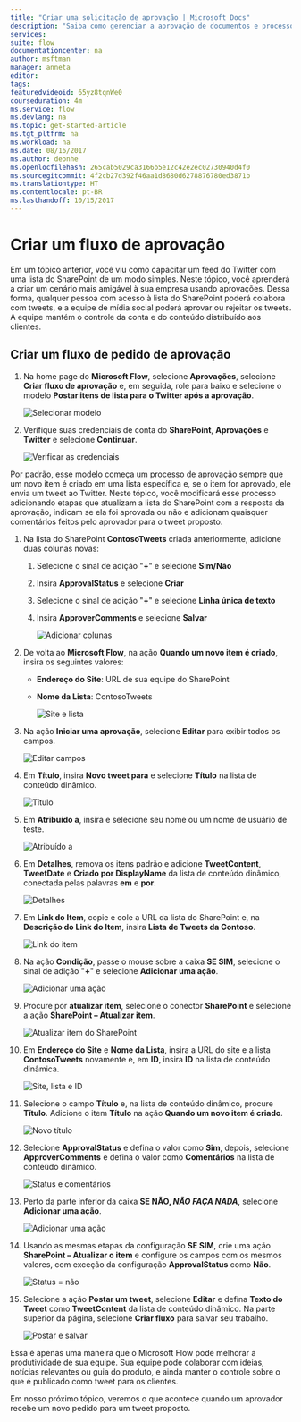 ```yaml
---
title: "Criar uma solicitação de aprovação | Microsoft Docs"
description: "Saiba como gerenciar a aprovação de documentos e processos."
services: 
suite: flow
documentationcenter: na
author: msftman
manager: anneta
editor: 
tags: 
featuredvideoid: 65yz8tqnWe0
courseduration: 4m
ms.service: flow
ms.devlang: na
ms.topic: get-started-article
ms.tgt_pltfrm: na
ms.workload: na
ms.date: 08/16/2017
ms.author: deonhe
ms.openlocfilehash: 265cab5029ca3166b5e12c42e2ec02730940d4f0
ms.sourcegitcommit: 4f2cb27d392f46aa1d8680d6278876780ed3871b
ms.translationtype: HT
ms.contentlocale: pt-BR
ms.lasthandoff: 10/15/2017
---
```

# <a name="create-an-approval-request"></a>Criar um fluxo de aprovação
Em um tópico anterior, você viu como capacitar um feed do Twitter com uma lista do SharePoint de um modo simples. Neste tópico, você aprenderá a criar um cenário mais amigável à sua empresa usando aprovações. Dessa forma, qualquer pessoa com acesso à lista do SharePoint poderá colabora com tweets, e a equipe de mídia social poderá aprovar ou rejeitar os tweets. A equipe mantém o controle da conta e do conteúdo distribuído aos clientes. 

## <a name="create-an-approval-request-flow"></a>Criar um fluxo de pedido de aprovação
1. Na home page do **Microsoft Flow**, selecione **Aprovações**, selecione **Criar fluxo de aprovação** e, em seguida, role para baixo e selecione o modelo **Postar itens de lista para o Twitter após a aprovação**. 
   
    ![Selecionar modelo](./media/learning-approval-center/create-approval.png)
2. Verifique suas credenciais de conta do **SharePoint**, **Aprovações** e **Twitter** e selecione **Continuar**. 
   
    ![Verificar as credenciais](./media/learning-approval-center/verify-credentials.png)

Por padrão, esse modelo começa um processo de aprovação sempre que um novo item é criado em uma lista específica e, se o item for aprovado, ele envia um tweet ao Twitter. Neste tópico, você modificará esse processo adicionando etapas que atualizam a lista do SharePoint com a resposta da aprovação, indicam se ela foi aprovada ou não e adicionam quaisquer comentários feitos pelo aprovador para o tweet proposto. 

1. Na lista do SharePoint **ContosoTweets** criada anteriormente, adicione duas colunas novas:
   
   1. Selecione o sinal de adição "**+**" e selecione **Sim/Não**
   2. Insira **ApprovalStatus** e selecione **Criar**
   3. Selecione o sinal de adição "**+**" e selecione **Linha única de texto**
   4. Insira **ApproverComments** e selecione **Salvar**
      
      ![Adicionar colunas](./media/learning-approval-center/new-columns.png)
2. De volta ao **Microsoft Flow**, na ação **Quando um novo item é criado**, insira os seguintes valores:
   
   * **Endereço do Site**: URL de sua equipe do SharePoint
   * **Nome da Lista**: ContosoTweets
     
     ![Site e lista](./media/learning-approval-center/site-address.png)
3. Na ação **Iniciar uma aprovação**, selecione **Editar** para exibir todos os campos. 
   
    ![Editar campos](./media/learning-approval-center/edit-all-fields.png)
4. Em **Título**, insira **Novo tweet para** e selecione **Título** na lista de conteúdo dinâmico. 
   
    ![Título](./media/learning-approval-center/tweet-title.png)
5. Em **Atribuído a**, insira e selecione seu nome ou um nome de usuário de teste. 
   
    ![Atribuído a](./media/learning-approval-center/tweet-assigned-to.png)
6. Em **Detalhes**, remova os itens padrão e adicione **TweetContent**, **TweetDate** e **Criado por DisplayName** da lista de conteúdo dinâmico, conectada pelas palavras **em** e **por**. 
   
    ![Detalhes](./media/learning-approval-center/tweet-details.png)
7. Em **Link do Item**, copie e cole a URL da lista do SharePoint e, na **Descrição do Link do Item**, insira **Lista de Tweets da Contoso**. 
   
    ![Link do item](./media/learning-approval-center/tweet-item-link.png)
8. Na ação **Condição**, passe o mouse sobre a caixa **SE SIM**, selecione o sinal de adição "**+**" e selecione **Adicionar uma ação**. 
   
    ![Adicionar uma ação](./media/learning-approval-center/add-an-action.png)
9. Procure por **atualizar item**, selecione o conector **SharePoint** e selecione a ação **SharePoint – Atualizar item**.
   
    ![Atualizar item do SharePoint](./media/learning-approval-center/update-item.png)
10. Em **Endereço do Site** e **Nome da Lista**, insira a URL do site e a lista **ContosoTweets** novamente e, em **ID**, insira **ID**  na lista de conteúdo dinâmica. 
    
     ![Site, lista e ID](./media/learning-approval-center/address-list-id.png)
11. Selecione o campo **Título** e, na lista de conteúdo dinâmico, procure **Título**. Adicione o item **Título** na ação **Quando um novo item é criado**. 
    
     ![Novo título](./media/learning-approval-center/add-title.png)
12. Selecione **ApprovalStatus** e defina o valor como **Sim**, depois, selecione **ApproverComments** e defina o valor como **Comentários** na lista de conteúdo dinâmico. 
    
     ![Status e comentários](./media/learning-approval-center/approver-status.png)
13. Perto da parte inferior da caixa **SE NÃO,  *NÃO FAÇA NADA***, selecione **Adicionar uma ação**.
    
     ![Adicionar uma ação](./media/learning-approval-center/add-a-no-action.png)
14. Usando as mesmas etapas da configuração **SE SIM**, crie uma ação **SharePoint – Atualizar o item** e configure os campos com os mesmos valores, com exceção da configuração  **ApprovalStatus** como **Não**. 
    
     ![Status = não](./media/learning-approval-center/status-no.png)
15. Selecione a ação **Postar um tweet**, selecione **Editar** e defina **Texto do Tweet** como **TweetContent** da lista de conteúdo dinâmico.  Na parte superior da página, selecione **Criar fluxo** para salvar seu trabalho. 
    
     ![Postar e salvar](./media/learning-approval-center/post-tweet.png)

Essa é apenas uma maneira que o Microsoft Flow pode melhorar a produtividade de sua equipe. Sua equipe pode colaborar com ideias, notícias relevantes ou guia do produto, e ainda manter o controle sobre o que é publicado como tweet para os clientes.

Em nosso próximo tópico, veremos o que acontece quando um aprovador recebe um novo pedido para um tweet proposto. 

